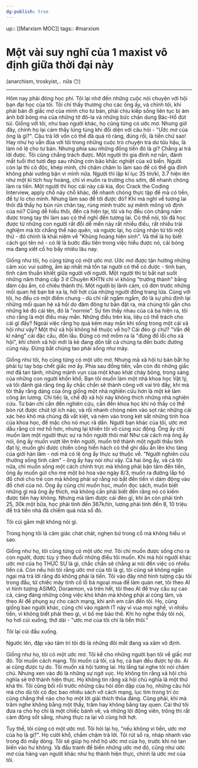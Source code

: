 ```yaml
---
dg-publish: true
---
```

up:: [[Marxism MOC]]
tags:: #marxism 

# Một vài suy nghĩ của 1 maxist vô định giữa thời đại này
(anarchism, troskyist,.. nữa 😶)
*** 
Hôm nay phải đóng học phí. Tôi lại nhớ đến những cuộc nói chuyện với hội bạn đại học của tôi. Tôi chỉ thấy thương cho các ông ấy, và chính tôi, khi phải bán đi giấc mơ của mình cho tư bản, phải chịu kiếp sống liên tục bị ám ảnh bởi bóng ma của những tờ đô-la và những bức chân dung Bác-Hồ đút túi. Giống với tôi, như bao người khác, họ cũng từng có ước mơ. Nhưng giờ đây, chính họ lại cảm thấy lúng túng khi đối diện với câu hỏi - "Ước mơ của ông là gì?". Câu trả lời vốn có thể đã quá rõ ràng, đúng rồi, là tiền chứ sao! Hay như họ vẫn đùa với tôi trong những cuộc trò chuyện trà dư tửu hậu, là làm nô lệ cho tư bản. Nhưng phía sau những đồng tiền đó là gì? Chẳng ai trả lời được. Tôi cũng chẳng trách được. Một người thì gia đình nợ nần, đánh mất tuổi thơ tươi đẹp sau những cơn bão khắc nghiệt của xứ biển. Người còn lại thì cô độc, khép mình, chỉ chăm chăm lo làm sao để có thể gia đình không phải vướng bận vì mình nữa. Người thì lập kỉ lục 35 tín/kì, 3.7 hiện lên như một kì tích huy hoàng, chỉ vì muốn ra trường cho sớm, để nhanh chóng làm ra tiền. Một người thì học cái này cái kia, đọc Crack the Coding Interview, apply chỗ này chỗ khác, để nhanh chóng thực tập để mà có tiền, để tự lo cho mình. Nhưng làm sao để tới được đó? Khi mà nghĩ về tương lai thôi đã thấy họ bủn rủn chân tay, rùng mình trước sự mênh mông vô định của nó? Cũng dễ hiểu thôi, đến cả hiện tại, tôi và họ đều còn chẳng nắm được trong tay thì làm sao có thể nghĩ đến tương lai. Có thể nói, tôi đã học được từ những con người rất đỗi dễ mến này rất nhiều điều, rất nhiều trải nghiệm mà tôi chẳng thể nào quên, và ngược lại, họ cũng nhận từ tôi một thứ - đó chính là khái niệm về "Khủng hoảng hiện sinh". Và thế là họ biết cách gọi tên nó - có lẽ là bước đầu tiên trong việc hiểu được nó, cái bóng ma đang xiết cổ họ bấy nhiêu lâu nay.

Giống như tôi, họ cũng từng có một ước mơ. Ước mơ được tận hưởng những cảm xúc vui sướng, ấm áp nhất mà tồn tại người có thể có được - tình bạn, tình cảm thuần khiết giữa người với người. Một người thì bị bắt nạt suốt những năm tháng cấp 3 ở Chuyên KHTN chỉ vì không "trưởng thành" bằng đám cậu ấm, cô chiêu thành thị. Một người bị lãnh cảm, cô đơn trước những mối quan hệ bạn bè xa lạ, hời hợt của những người đồng trang lứa. Cùng với tôi, họ đều có một điểm chung - dù chỉ rất ngấm ngầm, đó là sự phủ định lại những mối quan hệ xã hội do đám đông tư bản đặt ra, mà chúng tôi gắn cho những kẻ đó cái tên, đó là "normie". Sự tìm thấy nhau của cả ba hiện ra, tôi cho rằng là một điều may mắn. Những điều trên kia, liệu có thể trách cho cái gì đây? Ngoài việc rằng họ quá kém may mắn khi sống trong một cái xã hội như vậy? Một thứ xã hội không hề thuộc về họ? Cái đéo gì chứ? "Vấn đề kĩ năng" cái đặc cầu, đồn lầu. Đừng có mở mồm ra là "đừng đổ lỗi cho xã hội", khi chính xã hội mới là kẻ đang dồn tất cả chúng ta đến bước đường cùng này. Đừng bắt chúng tao phải sống như mày.

Giống như tôi, họ cũng từng có một ước mơ. Nhưng mà xã hội tư bản bắt họ phải tự tay bóp chết giấc mơ ấy. Phía sau đồng tiền, vẫn còn đó những giấc mơ đã tan tành, những mảnh vụn của một khao khát cháy bỏng, trong sáng của những con người khốn khổ. Bạn tôi muốn làm một nhà khoa học Vật lý, và tôi đánh giá rằng ông ấy chắc chắn sẽ thành công với vai trò đấy, khi mà tôi thấy rằng dáng của ông giống một nhà nghiên cứu hơn là một kẻ làm công ăn lương. Chỉ tiếc là, chế độ xã hội này không thích những nhà nghiên cứu. Tư bản chỉ cần đến nghiên cứu, cần đến khoa học khi nó thấy có thể bòn rút được chút lợi ích nào, và rồi nhanh chóng ném vào sọt rác những cái xác héo khô mà chúng đã vắt kiệt, và ném vào trong két sắt những tinh hoa của khoa học, để mặc cho nó mục rã dần. Người bạn khác của tôi, ước mơ dẫu rằng có mơ hồ hơn, nhưng lại khiến tôi vô cùng xúc động. Ông ấy chỉ muốn làm một người thực sự ra hồn người thôi mà! Như cái cách mà ông ấy nói, ông ấy muốn vượt lên trên người, muốn trở thành một người thấu tình đạt lý, muốn ghi được chiến công hiển hách có thể ghi dấu ấn lên kho tàng của giới hàn lâm - nơi mà có lẽ ông ấy thực sự thuộc về. "Người nghiên cứu thường sống tình cảm" - ông ấy hay nói như vậy. Cả hai ông ấy, và cả tôi nữa, chỉ muốn sống một cách chính trực mà không phải bận tâm đến tiền, ông ấy muốn gửi cho mẹ một bó hoa vào ngày 8/3, muốn ra đường lắp hộ đồ chơi cho trẻ con mà không phải sợ rằng nó bắt đền tiền vì dám động vào đồ chơi của nó. Ông ấy cũng chỉ muốn học, muốn đọc sách, muốn biết những gì mà ông ấy thích, mà không cần phải biết đến rằng nó có kiếm được tiền hay không. Nhưng mà làm được cái đéo gì, khi ăn còn phải tính 25, 30k một bữa, học phải tính đến 367k/tín, lương phải tính đến 8, 10 triệu để trả tiền nhà đã chiếm quá nửa số đó.

Tôi cúi gằm mặt không nói gì.

Trong họng tôi là cảm giác chát chát, nghẹn bứ trong cổ mà không hiểu vì sao.

Giống như họ, tôi cũng từng có một ước mơ. Tôi chỉ muốn được sống cho ra con người, được tùy ý theo đuổi những điều tôi muốn. Khi mà hỏi người khác ước mơ của họ THỰC SỰ là gì, chắc chắn sẽ chẳng ai nói đến việc có nhiều tiền cả. Còn nếu hỏi tôi rằng ước mơ của tôi là gì, tôi cũng sẽ không ngần ngại mà trả lời rằng đó không phải là tiền. Tôi vào đây nhờ hình tượng cậu tôi trong đầu, từ chiếc máy tính cổ lỗ bà ngoại mua để làm quán net, tôi theo AI vì hình tượng ASIMO, Doraemon, và trên hết, tôi theo AI để truy cầu sự cao cả, cáng đáng những công việc khó khăn mà không phải ai cũng làm, và theo AI để phụng sự cho cách mạng, khi anh em cần đến tôi. Họ, cũng giống bao người khác, cũng chỉ vào ngành IT này vì vua mọi nghề, vì nhiều tiền, vì không biết phải theo gì, vì bố mẹ bảo thế. Khi họ nghe thấy tôi nói, họ hơi cúi xuống, thở dài - "ước mơ của tôi chỉ là tiền thôi."

Tôi lại cúi đầu xuống.

Ngước lên, đập vào tâm trí tôi đó là những đôi mắt đang xa xăm vô định.

Giống như họ, tôi có một ước mơ. Tôi kể cho những người bạn tôi về giấc mơ đó. Tôi muốn cách mạng. Tôi muốn cả tôi, cả họ, cả bạn đều được tự do. Ai ai cũng được tự do. Tôi muốn xã hội tương lai. Họ lắng tai nghe tôi nói chăm chú. Nhưng xen vào đó là những sự ngờ vực. Họ không tin rằng xã hội chủ nghĩa sẽ trở thành hiện thực. Họ không tin rằng xã hội chủ nghĩa là một thứ khả thi. Tôi cũng bối rối trước những câu hỏi dồn dập của họ, những câu hỏi mà cho dù tôi có đọc bao nhiêu sách vở cách mạng, lục tìm trong trí óc cũng chẳng thể nào cho họ một lời giải thích thỏa đáng. Cũng phải, khi mà trăm nghe không bằng một thấy, trăm hay không bằng tay quen. Cái thứ tôi đưa ra cho họ chỉ là một chiếc bánh vẽ, và những lời động viên, trông thì rất cảm động sốt sắng, nhưng thực ra lại vô cùng hời hợt.

Tuy thế, tôi cũng có một ước mơ. Tôi hỏi lại họ, "nếu không vì tiền, ước mơ của họ là gì?". Họ cười khổ, chầm chậm trả lời. Tôi rút sổ ra, nháp nhanh vào trong đó mấy dòng. Tôi sẽ giúp họ nhớ hộ ước mơ của họ, trước khi nó tan biến vào hư không. Và đấu tranh để biến những ước mơ đó, cũng như ước mơ của hàng vạn người khác như họ thành hiện thực, chính là ước mơ của tôi.



